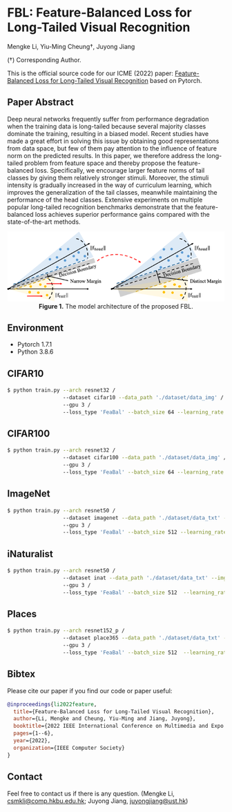 # FBL: Feature-Balanced Loss for Long-Tailed Visual Recognition
Mengke Li, Yiu-Ming Cheung†, Juyong Jiang

(†) Corresponding Author.

This is the official source code for our ICME (2022) paper: [Feature-Balanced Loss for Long-Tailed Visual Recognition](https://www.computer.org/csdl/proceedings-article/icme/2022/09860003/1G9El1JiObK) based on Pytorch.

## Paper Abstract
Deep neural networks frequently suffer from performance degradation when the training data is long-tailed because several majority classes dominate the training, resulting in a biased model. Recent studies have made a great effort in solving this issue by obtaining good representations from data space, but few of them pay attention to the influence of feature norm on the predicted results. In this paper, we therefore address the long-tailed problem from feature space and thereby propose the feature-balanced loss. Specifically, we encourage larger feature norms of tail classes by giving them relatively stronger stimuli. Moreover, the stimuli intensity is gradually increased in the way of curriculum learning, which improves the generalization of the tail classes, meanwhile maintaining the performance of the head classes. Extensive experiments on multiple popular long-tailed recognition benchmarks demonstrate that the feature-balanced loss achieves superior performance gains compared with the state-of-the-art methods.

<p align="center">
  <img src="./FBL.png" alt="FBL Framework" width="800">
  <br>
  <b>Figure 1.</b> The model architecture of the proposed FBL.
</p>

## Environment
* Pytorch 1.7.1
* Python 3.8.6

## CIFAR10
```bash
$ python train.py --arch resnet32 /
                  --dataset cifar10 --data_path './dataset/data_img' /
                  --gpu 3 /
                  --loss_type 'FeaBal' --batch_size 64 --learning_rate 0.1 --lambda_ 60
```
## CIFAR100
```bash
$ python train.py --arch resnet32 /
                  --dataset cifar100 --data_path './dataset/data_img' /
                  --gpu 3 /
                  --loss_type 'FeaBal' --batch_size 64 --learning_rate 0.1 --lambda_ 60
```
## ImageNet
```bash
$ python train.py --arch resnet50 / 
                  --dataset imagenet --data_path './dataset/data_txt' --img_path '/home/datasets/imagenet/ILSVRC2012_dataset' / 
                  --gpu 3 /
                  --loss_type 'FeaBal' --batch_size 512 --learning_rate 0.2 --lambda_ 150
```
## iNaturalist
```bash
$ python train.py --arch resnet50 / 
                  --dataset inat --data_path './dataset/data_txt' --img_path '/home/datasets/iNaturelist2018' / 
                  --gpu 3 /
                  --loss_type 'FeaBal' --batch_size 512  --learning_rate 0.2 --lambda_ 150
```

## Places
```bash
$ python train.py --arch resnet152_p / 
                  --dataset place365 --data_path './dataset/data_txt' --img_path '/home/datasets/Places365' /
                  --gpu 3 /
                  --loss_type 'FeaBal' --batch_size 512  --learning_rate 0.2 --lambda_ 150
```

## Bibtex
Please cite our paper if you find our code or paper useful:
```bibtex
@inproceedings{li2022feature,
  title={Feature-Balanced Loss for Long-Tailed Visual Recognition},
  author={Li, Mengke and Cheung, Yiu-Ming and Jiang, Juyong},
  booktitle={2022 IEEE International Conference on Multimedia and Expo (ICME)},
  pages={1--6},
  year={2022},
  organization={IEEE Computer Society}
}
```

## Contact
Feel free to contact us if there is any question. (Mengke Li, csmkli@comp.hkbu.edu.hk; Juyong Jiang, juyongjiang@ust.hk)